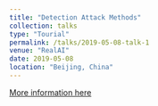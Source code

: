 ```yaml
---
title: "Detection Attack Methods"
collection: talks
type: "Tourial"
permalink: /talks/2019-05-08-talk-1
venue: "RealAI"
date: 2019-05-08
location: "Beijing, China"
---
```


[More information here](http://SaberArthurus.github.io/files/DetectionAttack.pdf)
